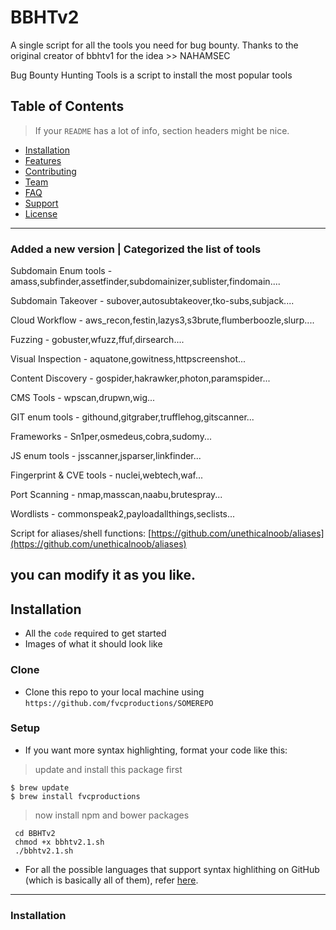 # BBHTv2
A single script for all the  tools you need for bug bounty. Thanks to the original creator of bbhtv1 for the idea >> NAHAMSEC 

Bug Bounty Hunting Tools is a script to install the most popular tools

## Table of Contents 

> If your `README` has a lot of info, section headers might be nice.

- [Installation](#installation)
- [Features](#features)
- [Contributing](#contributing)
- [Team](#team)
- [FAQ](#faq)
- [Support](#support)
- [License](#license)


---


### Added a new version | Categorized the list of tools
Subdomain Enum tools - amass,subfinder,assetfinder,subdomainizer,sublister,findomain....

Subdomain Takeover - subover,autosubtakeover,tko-subs,subjack....

Cloud Workflow - aws_recon,festin,lazys3,s3brute,flumberboozle,slurp....

Fuzzing - gobuster,wfuzz,ffuf,dirsearch....

Visual Inspection - aquatone,gowitness,httpscreenshot...

Content Discovery - gospider,hakrawker,photon,paramspider...

CMS Tools - wpscan,drupwn,wig...

GIT enum tools - githound,gitgraber,trufflehog,gitscanner...

Frameworks - Sn1per,osmedeus,cobra,sudomy...

JS enum tools - jsscanner,jsparser,linkfinder...

Fingerprint & CVE tools - nuclei,webtech,waf...

Port Scanning - nmap,masscan,naabu,brutespray...

Wordlists - commonspeak2,payloadallthings,seclists...


Script for aliases/shell functions: [https://github.com/unethicalnoob/aliases](https://github.com/unethicalnoob/aliases)

you can modify it as you like.
---

## Installation

- All the `code` required to get started
- Images of what it should look like

### Clone

- Clone this repo to your local machine using `https://github.com/fvcproductions/SOMEREPO`

### Setup

- If you want more syntax highlighting, format your code like this:

> update and install this package first

```shell
$ brew update
$ brew install fvcproductions
```

> now install npm and bower packages

``` git clone https://github.com/unethicalnoob/BBHTv2 
 cd BBHTv2
 chmod +x bbhtv2.1.sh
 ./bbhtv2.1.sh
 ```

- For all the possible languages that support syntax highlithing on GitHub (which is basically all of them), refer <a href="https://github.com/github/linguist/blob/master/lib/linguist/languages.yml" target="_blank">here</a>.

---
### Installation

```

